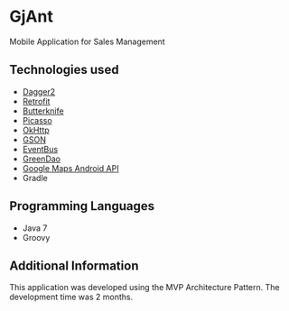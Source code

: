 # GjAnt
Mobile Application for Sales Management

## Technologies used
*   [Dagger2](https://google.github.io/dagger/)
*   [Retrofit](http://square.github.io/retrofit/)
*   [Butterknife](http://jakewharton.github.io/butterknife/)
*   [Picasso](http://square.github.io/picasso/)
*   [OkHttp](https://square.github.io/okhttp/)
*   [GSON](https://github.com/google/gson)
*   [EventBus](http://greenrobot.org/eventbus)
*   [GreenDao](http://greenrobot.org/greendao)
*   [Google Maps Android API](https://developers.google.com/maps/documentation/android-api/)
*   Gradle

## Programming Languages
*  Java 7
*  Groovy

## Additional Information
This application was developed using the MVP Architecture Pattern.
The development time was 2 months.
